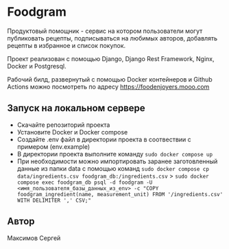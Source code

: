 # Foodgram
Продуктовый помощник - сервис на котором пользователи могут публиковать рецепты, подписываться на любимых авторов, добавлять рецепты в избранное и список покупок.

Проект реализован с помощью Django, Django Rest Framework, Nginx, Docker и Postgresql.

Рабочий билд, развернутый с помощью Docker контейнеров и Github Actions можно посмотреть по адресу https://foodenjoyers.mooo.com

## Запуск на локальном сервере

- Скачайте репозиторий проекта
- Установите Docker и Docker compose
- Создайте .env файл в директории проекта в соотвествии с примером (env.example)
- В директории проекта выполните команду ```sudo docker compose up```
- При необходимости можно импортировать заранее заготовленный данные из папки data с помощью команд ```sudo docker compose cp data/ingredients.csv foodgram_db:/ingredients.csv``` > ```sudo docker compose exec foodgram_db psql -d foodgram -U <имя_пользователя_базы_данных_из_env> -c "COPY foodgram_ingredient(name, measurement_unit) FROM '/ingredients.csv' WITH DELIMITER ',' CSV;"```

## Автор

Максимов Сергей